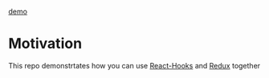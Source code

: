 [demo](https://shootermv.github.io/recipe-ingredients-cart/)

# Motivation
This repo demonstrtates how you can use [React-Hooks](https://reactjs.org/docs/hooks-intro.html) and [Redux](https://redux.js.org/) together